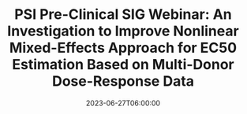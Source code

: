 ---
# Documentation: https://wowchemy.com/docs/managing-content/
type: webinar
title: "PSI Pre-Clinical SIG Webinar: An Investigation to Improve Nonlinear Mixed-Effects Approach for EC50 Estimation Based on Multi-Donor Dose-Response Data"
url_freeregister: https://www.psiweb.org/events/event-item/2023/06/27/default-calendar/psi-pre-clinical-sig-webinar-an-investigation-to-improve-nonlinear-mixed-effects-approach-for-ec50-estimation-based-on-multi-donor-dose-response-data
date: 2023-06-27T06:00:00
all_day: false
speaker: "Weiliang Qiu and Cheng Wenren"
location: "Virtual"
---